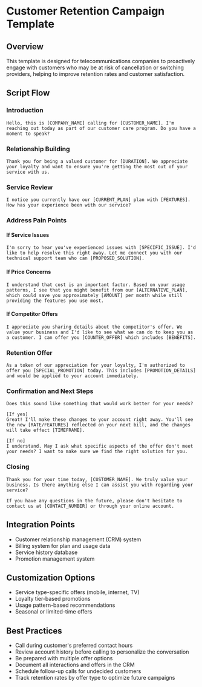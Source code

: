 # Customer Retention Campaign Template

## Overview
This template is designed for telecommunications companies to proactively engage with customers who may be at risk of cancellation or switching providers, helping to improve retention rates and customer satisfaction.

## Script Flow

### Introduction
```
Hello, this is [COMPANY_NAME] calling for [CUSTOMER_NAME]. I'm reaching out today as part of our customer care program. Do you have a moment to speak?
```

### Relationship Building
```
Thank you for being a valued customer for [DURATION]. We appreciate your loyalty and want to ensure you're getting the most out of your service with us.
```

### Service Review
```
I notice you currently have our [CURRENT_PLAN] plan with [FEATURES]. How has your experience been with our service?
```

### Address Pain Points

#### If Service Issues
```
I'm sorry to hear you've experienced issues with [SPECIFIC_ISSUE]. I'd like to help resolve this right away. Let me connect you with our technical support team who can [PROPOSED_SOLUTION].
```

#### If Price Concerns
```
I understand that cost is an important factor. Based on your usage patterns, I see that you might benefit from our [ALTERNATIVE_PLAN], which could save you approximately [AMOUNT] per month while still providing the features you use most.
```

#### If Competitor Offers
```
I appreciate you sharing details about the competitor's offer. We value your business and I'd like to see what we can do to keep you as a customer. I can offer you [COUNTER_OFFER] which includes [BENEFITS].
```

### Retention Offer
```
As a token of our appreciation for your loyalty, I'm authorized to offer you [SPECIAL_PROMOTION] today. This includes [PROMOTION_DETAILS] and would be applied to your account immediately.
```

### Confirmation and Next Steps
```
Does this sound like something that would work better for your needs?

[If yes]
Great! I'll make these changes to your account right away. You'll see the new [RATE/FEATURES] reflected on your next bill, and the changes will take effect [TIMEFRAME].

[If no]
I understand. May I ask what specific aspects of the offer don't meet your needs? I want to make sure we find the right solution for you.
```

### Closing
```
Thank you for your time today, [CUSTOMER_NAME]. We truly value your business. Is there anything else I can assist you with regarding your service?

If you have any questions in the future, please don't hesitate to contact us at [CONTACT_NUMBER] or through your online account.
```

## Integration Points
- Customer relationship management (CRM) system
- Billing system for plan and usage data
- Service history database
- Promotion management system

## Customization Options
- Service type-specific offers (mobile, internet, TV)
- Loyalty tier-based promotions
- Usage pattern-based recommendations
- Seasonal or limited-time offers

## Best Practices
- Call during customer's preferred contact hours
- Review account history before calling to personalize the conversation
- Be prepared with multiple offer options
- Document all interactions and offers in the CRM
- Schedule follow-up calls for undecided customers
- Track retention rates by offer type to optimize future campaigns
